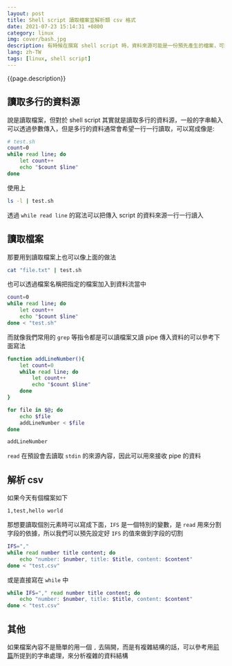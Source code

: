 ```yaml
---
layout: post
title: Shell script 讀取檔案並解析類 csv 格式
date: 2021-07-23 15:14:31 +0800
category: linux
img: cover/bash.jpg
description: 有時候在撰寫 shell script 時，資料來源可能是一份預先產生的檔案，可能是 log 或是一些多行的輸出，那就沒辦法用一般讀值的方式去處理，如果又涉及特殊的格式像是 csv 這樣的又該怎麼處理呢
lang: zh-TW
tags: [linux, shell script]
---
```


{{page.description}}

## 讀取多行的資料源

說是讀取檔案，但對於 shell script 其實就是讀取多行的資料源，一般的字串輸入可以透過參數傳入，但是多行的資料通常會希望一行一行讀取，可以寫成像是:

```bash
# test.sh
count=0
while read line; do
    let count++
    echo "$count $line"
done
```

使用上

```bash
ls -l | test.sh
```

透過 `while read line` 的寫法可以把傳入 script 的資料來源一行一行讀入

## 讀取檔案

那要用到讀取檔案上也可以像上面的做法

```bash
cat "file.txt" | test.sh
```

也可以透過檔案名稱把指定的檔案加入到資料流當中

```bash
count=0
while read line; do
    let count++
    echo "$count $line"
done < "test.sh"
```

而就像我們常用的 `grep` 等指令都是可以讀檔案又讀 pipe 傳入資料的可以參考下面寫法

```bash
function addLineNumber(){
    let count=0
    while read line; do
        let count++
        echo "$count $line"
    done
}

for file in $@; do
    echo $file
    addLineNumber < $file
done

addLineNumber
```

`read` 在預設會去讀取 `stdin` 的來源內容，因此可以用來接收 pipe 的資料

## 解析 csv
如果今天有個檔案如下

```
1,test,hello world
```

那想要讀取個別元素時可以寫成下面，`IFS` 是一個特別的變數，是 `read` 用來分割字段的依據，所以我們可以預先設定好 `IFS` 的值來做到字段的切割

```bash
IFS=","
while read number title content; do
    echo "number: $number, title: $title, content: $content"
done < "test.csv"
```

或是直接寫在 `while` 中

```bash
while IFS="," read number title content; do
    echo "number: $number, title: $title, content: $content"
done < "test.csv"
```

## 其他

如果檔案內容不是簡單的用一個 `,` 去隔開，而是有複雜結構的話，可以參考用[前篇](https://bingdoal.github.io/linux/2021/07/linux-string-manipulation-and-output-proccessing-command/)所提到的字串處理，來分析複雜的資料結構
